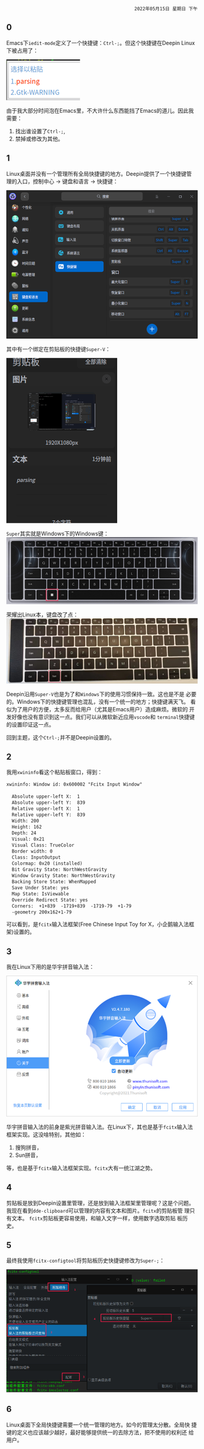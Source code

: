<div style="text-align: right"><code>2022年05月15日 星期日 下午</code></div>

## 0

Emacs下`iedit-mode`定义了一个快捷键：`Ctrl-;`。但这个快捷键在Deepin Linux下被占用了：

![](fcitx-clipboard.png)

由于我大部分时间泡在Emacs里，不大许什么东西能挡了Emacs的道儿。因此我需要：
1. 找出谁设置了`Ctrl-;`,
2. 禁掉或修改为其他。

## 1

Linux桌面并没有一个管理所有全局快捷键的地方。Deepin提供了一个快捷键管
理的入口，控制中心 -> 键盘和语言 -> 快捷键：

![](deepin-shortcuts-settings.png)

其中有一个绑定在剪贴板的快捷键`Super-V`：

![](deepin-clipboard.png)

`Super`其实就是Windows下的Windows键：
![](magicbook-keyboard-windows.png)

荣耀出Linux本，键盘改了点：
![](magicbook-keyboard-linux.png)

Deepin沿用`Super-V`也是为了和`Windows`下的使用习惯保持一致。这也是不是
必要的。Windows下的快捷键管理也混乱，没有一个统一的地方；快捷键满天飞。
看似为了用户的方便，太多反而给用户（尤其是Emacs用户）造成麻烦。微软的
开发好像也没有意识到这一点。我们可以从微软新近应用`vscode`和
`terminal`快捷键的设置印证这一点。

回到主题，这个`Ctrl-;`并不是Deepin设置的。

## 2

我用`xwininfo`看这个粘贴板窗口，得到：

```
xwininfo: Window id: 0x600002 "Fcitx Input Window"

  Absolute upper-left X:  1
  Absolute upper-left Y:  839
  Relative upper-left X:  1
  Relative upper-left Y:  839
  Width: 200
  Height: 162
  Depth: 24
  Visual: 0x21
  Visual Class: TrueColor
  Border width: 0
  Class: InputOutput
  Colormap: 0x20 (installed)
  Bit Gravity State: NorthWestGravity
  Window Gravity State: NorthWestGravity
  Backing Store State: WhenMapped
  Save Under State: yes
  Map State: IsViewable
  Override Redirect State: yes
  Corners:  +1+839  -1719+839  -1719-79  +1-79
  -geometry 200x162+1-79
```
可以看到，是`fcitx`输入法框架(Free Chinese Input Toy for X，小企鹅输入法框架)设置的。

## 3

我在Linux下用的是华宇拼音输入法：

![](huayupy-fcitx.png)

华宇拼音输入法的前身是紫光拼音输入法。在Linux下，其也是基于`fcitx`输入法框架实现。这没啥特别，其他如：
1. 搜狗拼音，
2. Sun拼音，

等，也是基于`fcitx`输入法框架实现。`fcitx`大有一统江湖之势。

## 4

剪贴板是放到Deepin设置里管理，还是放到输入法框架里管理呢？这是个问题。
我现在看到`dde-clipboard`可以管理的内容有文本和图片。`fcitx`的剪贴板管
理只有文本。 `fcitx`剪贴板更容易使用，和输入文字一样，使用数字选取剪贴
板历史。

## 5

最终我使用`fcitx-configtool`将剪贴板历史快捷键修改为`Super-;`：

![](fcitx-clipboard-settings.png)

## 6

Linux桌面下全局快捷键需要一个统一管理的地方。如今的管理太分散。全局快
捷键的定义也应该越少越好，最好能够提供统一的去除方法，把不使用的权利还
给用户。
